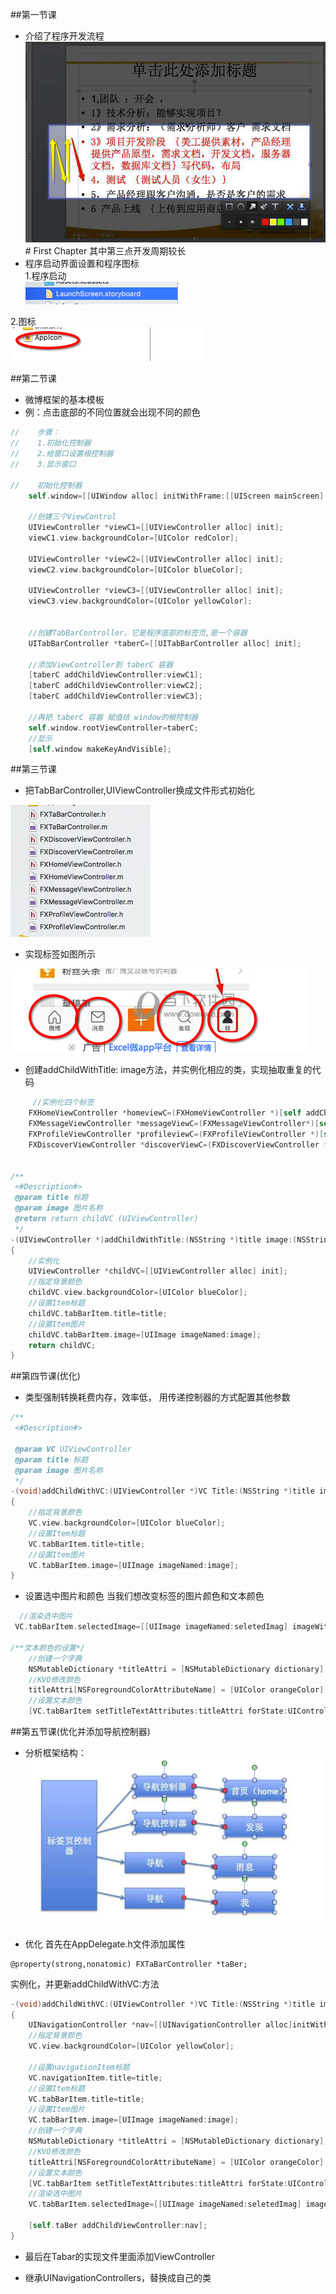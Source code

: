 ##第一节课
 - 介绍了程序开发流程
![](/assets/Snip20170911_3.png)# First Chapter
其中第三点开发周期较长
 - 程序启动界面设置和程序图标<BR>
 1.程序启动<br>
 ![](/assets/Snip20170911_4.png)
 
 2.图标<br>
 ![](/assets/Snip20170911_5.png)
 
 
##第二节课
 - 微博框架的基本模板
  - 例：点击底部的不同位置就会出现不同的颜色
  
```objectivec
//    步骤：
//    1.初始化控制器
//    2.给窗口设置根控制器
//    3.显示窗口
    
//    初始化控制器
    self.window=[[UIWindow alloc] initWithFrame:[[UIScreen mainScreen] bounds]];
    
    //创建三个ViewControl
    UIViewController *viewC1=[[UIViewController alloc] init];
    viewC1.view.backgroundColor=[UIColor redColor];
    
    UIViewController *viewC2=[[UIViewController alloc] init];
    viewC2.view.backgroundColor=[UIColor blueColor];
    
    UIViewController *viewC3=[[UIViewController alloc] init];
    viewC3.view.backgroundColor=[UIColor yellowColor];
    
    
    //创建TabBarController，它是程序底部的标签页,是一个容器
    UITabBarController *taberC=[[UITabBarController alloc] init];
    
    //添加ViewController到 taberC 容器
    [taberC addChildViewController:viewC1];
    [taberC addChildViewController:viewC2];
    [taberC addChildViewController:viewC3];
    
    //再把 taberC 容器 赋值给 window的根控制器
    self.window.rootViewController=taberC;
    //显示
    [self.window makeKeyAndVisible];

```
##第三节课
 - 把TabBarController,UIViewController换成文件形式初始化
 
 ![](/assets/Snip20170911_8.png)
 
 - 实现标签如图所示
 
 ![](/assets/Snip20170911_7.png)
 
 - 创建addChildWithTitle: image方法，并实例化相应的类，实现抽取重复的代码



```objectivec
     //实例化四个标签
    FXHomeViewController *homeviewC=(FXHomeViewController *)[self addChildWithTitle:@"首页" image:@"tabbar_home"];
    FXMessageViewController *messageViewC=(FXMessageViewController*)[self addChildWithTitle:@"消息" image:@"tabbar_message_center_selected"];
    FXProfileViewController *profileviewC=(FXProfileViewController *)[self addChildWithTitle:@"我" image:@"tabbar_profile_selected"];
    FXDiscoverViewController *discoverViewC=(FXDiscoverViewController *)[self addChildWithTitle:@"发现" image:@"tabbar_discover_selected"];
    
    
/**
 <#Description#>
 @param title 标题
 @param image 图片名称
 @return return childVC (UIViewController)
 */
-(UIViewController *)addChildWithTitle:(NSString *)title image:(NSString*)image
{
    //实例化
    UIViewController *childVC=[[UIViewController alloc] init];
    //指定背景颜色
    childVC.view.backgroundColor=[UIColor blueColor];
    //设置Item标题
    childVC.tabBarItem.title=title;
    //设置Item图片
    childVC.tabBarItem.image=[UIImage imageNamed:image];
    return childVC;
}
```
##第四节课(优化)
 - 类型强制转换耗费内存，效率低，
 用传递控制器的方式配置其他参数
 
```objectivec
/**
 <#Description#>

 @param VC UIViewController
 @param title 标题
 @param image 图片名称
 */
-(void)addChildWithVC:(UIViewController *)VC Title:(NSString *)title image:(NSString*)image
{
    //指定背景颜色
    VC.view.backgroundColor=[UIColor blueColor];
    //设置Item标题
    VC.tabBarItem.title=title;
    //设置Item图片
    VC.tabBarItem.image=[UIImage imageNamed:image];
}
```

- 设置选中图片和颜色
当我们想改变标签的图片颜色和文本颜色

```objectivec
  //渲染选中图片
 VC.tabBarItem.selectedImage=[[UIImage imageNamed:seletedImag] imageWithRenderingMode:UIImageRenderingModeAlwaysOriginal];
 
/**文本颜色的设置*/
    //创建一个字典
    NSMutableDictionary *titleAttri = [NSMutableDictionary dictionary];
    //KVO修改颜色
    titleAttri[NSForegroundColorAttributeName] = [UIColor orangeColor];
    //设置文本颜色
    [VC.tabBarItem setTitleTextAttributes:titleAttri forState:UIControlStateSelected];
```
##第五节课(优化并添加导航控制器)
  - 分析框架结构：
 ![](/assets/Snip20170912_1.png)


 - 优化
 首先在AppDelegate.h文件添加属性
```
@property(strong,nonatomic) FXTaBarController *taBer;
```
实例化，并更新addChildWithVC:方法

```objectivec
-(void)addChildWithVC:(UIViewController *)VC Title:(NSString *)title image:(NSString*)image seletedImage:(NSString *)seletedImag
{
    UINavigationController *nav=[[UINavigationController alloc]initWithRootViewController:VC];
    //指定背景颜色
    VC.view.backgroundColor=[UIColor yellowColor];
    
    //设置navigationItem标题
    VC.navigationItem.title=title;
    //设置Item标题
    VC.tabBarItem.title=title;
    //设置Item图片
    VC.tabBarItem.image=[UIImage imageNamed:image];
    //创建一个字典
    NSMutableDictionary *titleAttri = [NSMutableDictionary dictionary];
    //KVO修改颜色
    titleAttri[NSForegroundColorAttributeName] = [UIColor orangeColor];
    //设置文本颜色
    [VC.tabBarItem setTitleTextAttributes:titleAttri forState:UIControlStateSelected];
    //渲染选中图片
    VC.tabBarItem.selectedImage=[[UIImage imageNamed:seletedImag] imageWithRenderingMode:UIImageRenderingModeAlwaysOriginal];
    
    [self.taBer addChildViewController:nav];
}
```

 - 最后在Tabar的实现文件里面添加ViewController
 
 - 继承UINavigationControllers，替换成自己的类
 





